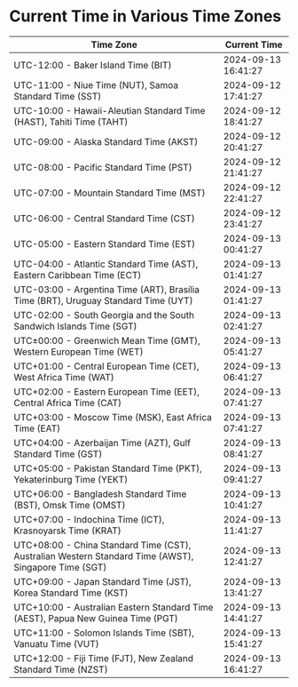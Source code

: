 # Current Time in Various Time Zones

| Time Zone | Current Time |
|-----------|--------------|
| UTC-12:00 - Baker Island Time (BIT) | 2024-09-13 16:41:27 |
| UTC-11:00 - Niue Time (NUT), Samoa Standard Time (SST) | 2024-09-12 17:41:27 |
| UTC-10:00 - Hawaii-Aleutian Standard Time (HAST), Tahiti Time (TAHT) | 2024-09-12 18:41:27 |
| UTC-09:00 - Alaska Standard Time (AKST) | 2024-09-12 20:41:27 |
| UTC-08:00 - Pacific Standard Time (PST) | 2024-09-12 21:41:27 |
| UTC-07:00 - Mountain Standard Time (MST) | 2024-09-12 22:41:27 |
| UTC-06:00 - Central Standard Time (CST) | 2024-09-12 23:41:27 |
| UTC-05:00 - Eastern Standard Time (EST) | 2024-09-13 00:41:27 |
| UTC-04:00 - Atlantic Standard Time (AST), Eastern Caribbean Time (ECT) | 2024-09-13 01:41:27 |
| UTC-03:00 - Argentina Time (ART), Brasília Time (BRT), Uruguay Standard Time (UYT) | 2024-09-13 01:41:27 |
| UTC-02:00 - South Georgia and the South Sandwich Islands Time (SGT) | 2024-09-13 02:41:27 |
| UTC±00:00 - Greenwich Mean Time (GMT), Western European Time (WET) | 2024-09-13 05:41:27 |
| UTC+01:00 - Central European Time (CET), West Africa Time (WAT) | 2024-09-13 06:41:27 |
| UTC+02:00 - Eastern European Time (EET), Central Africa Time (CAT) | 2024-09-13 07:41:27 |
| UTC+03:00 - Moscow Time (MSK), East Africa Time (EAT) | 2024-09-13 07:41:27 |
| UTC+04:00 - Azerbaijan Time (AZT), Gulf Standard Time (GST) | 2024-09-13 08:41:27 |
| UTC+05:00 - Pakistan Standard Time (PKT), Yekaterinburg Time (YEKT) | 2024-09-13 09:41:27 |
| UTC+06:00 - Bangladesh Standard Time (BST), Omsk Time (OMST) | 2024-09-13 10:41:27 |
| UTC+07:00 - Indochina Time (ICT), Krasnoyarsk Time (KRAT) | 2024-09-13 11:41:27 |
| UTC+08:00 - China Standard Time (CST), Australian Western Standard Time (AWST), Singapore Time (SGT) | 2024-09-13 12:41:27 |
| UTC+09:00 - Japan Standard Time (JST), Korea Standard Time (KST) | 2024-09-13 13:41:27 |
| UTC+10:00 - Australian Eastern Standard Time (AEST), Papua New Guinea Time (PGT) | 2024-09-13 14:41:27 |
| UTC+11:00 - Solomon Islands Time (SBT), Vanuatu Time (VUT) | 2024-09-13 15:41:27 |
| UTC+12:00 - Fiji Time (FJT), New Zealand Standard Time (NZST) | 2024-09-13 16:41:27 |
